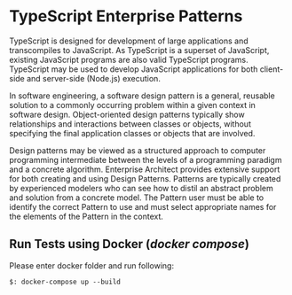 # TypeScript Enterprise Patterns
TypeScript is designed for development of large applications and transcompiles to JavaScript. As TypeScript is a superset of JavaScript, existing JavaScript programs are also valid TypeScript programs. TypeScript may be used to develop JavaScript applications for both client-side and server-side (Node.js) execution.

In software engineering, a software design pattern is a general, reusable solution to a commonly occurring problem within a given context in software design. Object-oriented design patterns typically show relationships and interactions between classes or objects, without specifying the final application classes or objects that are involved.

Design patterns may be viewed as a structured approach to computer programming intermediate between the levels of a programming paradigm and a concrete algorithm. Enterprise Architect provides extensive support for both creating and using Design Patterns. Patterns are typically created by experienced modelers who can see how to distil an abstract problem and solution from a concrete model. The Pattern user must be able to identify the correct Pattern to use and must select appropriate names for the elements of the Pattern in the context.

## Run Tests using Docker (_docker compose_)
Please enter docker folder and run following:
```terminal
$: docker-compose up --build
```
